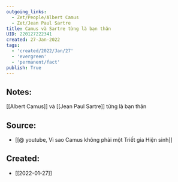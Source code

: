 ```yaml
---
outgoing_links:
  - Zet/People/Albert Camus
  - Zet/Jean Paul Sartre
title: Camus và Sartre từng là bạn thân
UID: 220127222341
created: 27-Jan-2022
tags:
  - 'created/2022/Jan/27'
  - 'evergreen'
  - 'permanent/fact'
publish: True
---
```

## Notes:
[[Albert Camus]] và [[Jean Paul Sartre]] từng là bạn thân

## Source:
- [[@ youtube, Vì sao Camus không phải một Triết gia Hiện sinh]]



## Created:
- [[2022-01-27]]

